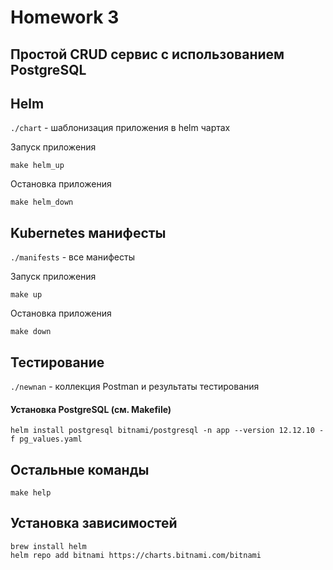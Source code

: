 # Homework 3
## Простой CRUD сервис с использованием PostgreSQL 

## Helm

`./chart` - шаблонизация приложения в helm чартах

Запуск приложения

    make helm_up

Остановка приложения
    
    make helm_down



## Kubernetes манифесты

`./manifests` - все манифесты


Запуск приложения

    make up

Остановка приложения
    
    make down


## Тестирование

`./newnan` - коллекция Postman и результаты тестирования


#### Установка PostgreSQL (см. Makefile)

    helm install postgresql bitnami/postgresql -n app --version 12.12.10 -f pg_values.yaml


## Остальные команды

    make help

## Установка зависимостей

    brew install helm
    helm repo add bitnami https://charts.bitnami.com/bitnami
